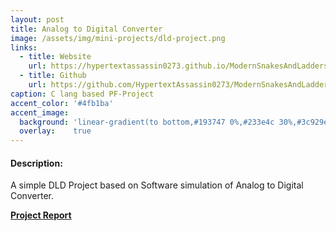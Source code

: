 ```yaml
---
layout: post
title: Analog to Digital Converter
image: /assets/img/mini-projects/dld-project.png 
links:
  - title: Website
    url: https://hypertextassassin0273.github.io/ModernSnakesAndLadders-PF_Project
  - title: Github
    url: https://github.com/HypertextAssassin0273/ModernSnakesAndLadders-PF_Project
caption: C lang based PF-Project
accent_color: '#4fb1ba'
accent_image:
  background: 'linear-gradient(to bottom,#193747 0%,#233e4c 30%,#3c929e 50%,#d5d5d4 70%,#cdccc8 100%)'
  overlay:    true
---
```

#### Description: 
A simple DLD Project based on Software simulation of Analog to Digital Converter.

[**Project Report**](/assets/img/mini-projects/DLD-Project_Report.pdf)
